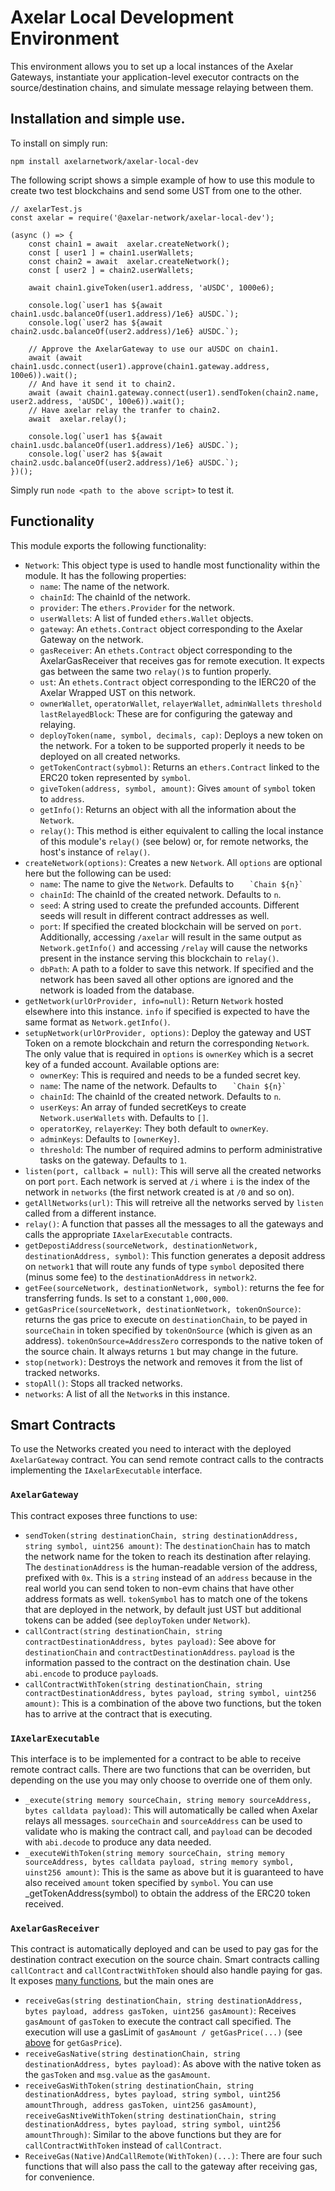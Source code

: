 # Axelar Local Development Environment

This environment allows you to set up a local instances of the Axelar Gateways, instantiate your application-level executor contracts on the source/destination chains, and simulate message relaying between them.

## Installation and simple use.

To install on simply run:

```
npm install axelarnetwork/axelar-local-dev
```

The following script shows a simple example of how to use this module to create two test blockchains and send some UST from one to the other.

```
// axelarTest.js
const axelar = require('@axelar-network/axelar-local-dev');

(async () => {
	const chain1 = await  axelar.createNetwork();
	const [ user1 ] = chain1.userWallets;
	const chain2 = await  axelar.createNetwork();
	const [ user2 ] = chain2.userWallets;

	await chain1.giveToken(user1.address, 'aUSDC', 1000e6);

	console.log(`user1 has ${await  chain1.usdc.balanceOf(user1.address)/1e6} aUSDC.`);
	console.log(`user2 has ${await  chain2.usdc.balanceOf(user2.address)/1e6} aUSDC.`);

	// Approve the AxelarGateway to use our aUSDC on chain1.
	await (await chain1.usdc.connect(user1).approve(chain1.gateway.address, 100e6)).wait();
	// And have it send it to chain2.
	await (await chain1.gateway.connect(user1).sendToken(chain2.name, user2.address, 'aUSDC', 100e6)).wait();
	// Have axelar relay the tranfer to chain2.
	await  axelar.relay();

	console.log(`user1 has ${await chain1.usdc.balanceOf(user1.address)/1e6} aUSDC.`);
	console.log(`user2 has ${await chain2.usdc.balanceOf(user2.address)/1e6} aUSDC.`);
})();
```
Simply run `node <path to the above script>` to test it.

## Functionality

This module exports the following functionality:
- `Network`: This object type is used to handle most functionality within the module. It has the following properties:
	- `name`: The name of the network.
	- `chainId`: The chainId of the network.
	- `provider`: The `ethers.Provider` for the network.
	- `userWallets`: A list of funded `ethers.Wallet` objects.
	- `gateway`: An `ethets.Contract` object corresponding to the Axelar Gateway on the network.
	- `gasReceiver`: An `ethets.Contract` object corresponding to the AxelarGasReceiver that receives gas for remote execution. It expects gas between the same two `relay()`s to funtion properly.
	- `ust`: An `ethets.Contract` object corresponding to the IERC20 of the Axelar Wrapped UST on this network.
	- `ownerWallet`, `operatorWallet`, `relayerWallet`, `adminWallets` `threshold` `lastRelayedBlock`: These are for configuring the gateway and relaying.
	- `deployToken(name, symbol, decimals, cap)`: Deploys a new token on the network. For a token to be supported properly it needs to be deployed on all created networks.
	- `getTokenContract(sybmol)`: Returns an `ethers.Contract` linked to the ERC20 token represented by `symbol`.
	- `giveToken(address, symbol, amount)`: Gives `amount` of `symbol` token to `address`.
	- `getInfo()`: Returns an object with all the information about the `Network`. 
	- `relay()`: This method is either equivalent to calling the local instance of this module's `relay()` (see below) or, for remote networks, the host's instance of `relay()`.
- `createNetwork(options)`: Creates a new `Network`. All `options` are optional here but the following can be used:
  - `name`: The name to give the `Network`. Defaults to ``    `Chain ${n}`    ``
  - `chainId`: The chainId of the created network. Defaults to `n`.
  - `seed`: A string used to create the prefunded accounts. Different seeds will result in different contract addresses as well.
  - `port`: If specified the created blockchain will be served on `port`. Additionally, accessing `/axelar` will result in the same output as `Network.getInfo()` and accessing `/relay` will cause the networks present in the instance serving this blockchain to `relay()`.
  - `dbPath`: A path to a folder to save this network. If specified and the network has been saved all other options are ignored and the network is loaded from the database.
- `getNetwork(urlOrProvider, info=null)`: Return `Network` hosted elsewhere into this instance. `info` if specified is expected to have the same format as `Network.getInfo()`. 
- `setupNetwork(urlOrProvider, options)`: Deploy the gateway and UST Token on a remote blockchain and return the corresponding `Network`. The only value that is required in `options` is `ownerKey` which is a secret key of a funded account. Available options are:
  - `ownerKey`: This is required and needs to be a funded secret key.
  - `name`: The name of the network. Defaults to ``    `Chain ${n}`   `` 
  - `chainId`: The chainId of the created network. Defaults to `n`.
  - `userKeys`: An array of funded secretKeys to create `Network.userWallets` with. Defaults to `[]`.
  - `operatorKey`, `relayerKey`: They both default to `ownerKey`.
  - `adminKeys`: Defaults to `[ownerKey]`.
  - `threshold`: The number of required admins to perform administrative tasks on the gateway. Defaults to `1`. 
- `listen(port, callback = null)`: This will serve all the created networks on port `port`. Each network is served at `/i` where `i` is the index of the network in `networks` (the first network created is at `/0` and so on).
- `getAllNetworks(url)`: This will retreive all the networks served by `listen` called from a different instance.
- `relay()`: A function that passes all the messages to all the gateways and calls the appropriate `IAxelarExecutable` contracts.
- `getDepostiAddress(sourceNetwork, destinationNetwork, destinationAddress, symbol)`: This function generates a deposit address on `network1` that will route any funds of type `symbol` deposited there (minus some fee) to the `destinationAddress` in `network2`.
- `getFee(sourceNetwork, destinationNetwork, symbol)`: returns the fee for transferring funds. Is set to a constant `1,000,000`.
- `getGasPrice(sourceNetwork, destinationNetwork, tokenOnSource)`: returns the gas price to execute on `destinationChain`, to be payed in `sourceChain` in token specified by `tokenOnSource` (which is given as an address). `tokenOnSource=AddressZero` corresponds to the native token of the source chain. It always returns `1` but may change in the future.
- `stop(network)`: Destroys the network and removes it from the list of tracked networks.
- `stopAll()`: Stops all tracked networks.
- `networks`: A list of all the `Network`s in this instance.

## Smart Contracts
To use the Networks created you need to interact with the deployed `AxelarGateway` contract. You can send remote contract calls to the contracts implementing the `IAxelarExecutable` interface. 
### `AxelarGateway`
This contract exposes three functions to use:
- `sendToken(string destinationChain, string destinationAddress, string symbol, uint256 amount)`: The `destinationChain` has to match the network name for the token to reach its destination after relaying. The `destinationAddress` is the human-readable version of the address, prefixed with `0x`. This is a `string` instead of an `address` because in the real world you can send token to non-evm chains that have other address formats as well. `tokenSymbol` has to match one of the tokens that are deployed in the network, by default just UST but additional tokens can be added (see `deployToken` under `Network`).
- `callContract(string destinationChain, string contractDestinationAddress, bytes payload)`: See above for `destinationChain` and `contractDestinationAddress`. `payload` is the information passed to the contract on the destination chain. Use `abi.encode` to produce `payload`s.
- `callContractWithToken(string destinationChain, string contractDestinationAddress, bytes payload, string symbol, uint256 amount)`: This is a combination of the above two functions, but the token has to arrive at the contract that is executing.
### `IAxelarExecutable`
This interface is to be implemented for a contract to be able to receive remote contract calls. There are two functions that can be overriden, but depending on the use you may only choose to override one of them only.
- `_execute(string memory sourceChain, string memory sourceAddress, bytes calldata payload)`: This will automatically be called when Axelar relays all messages. `sourceChain` and `sourceAddress` can be used to validate who is making the contract call, and `payload` can be decoded with `abi.decode` to produce any data needed.
- `_executeWithToken(string memory sourceChain, string memory sourceAddress, bytes calldata payload, string memory symbol, uinst256 amount)`: This is the same as above but it is guaranteed to have also received `amount` token specified by `symbol`. You can use _getTokenAddress(symbol) to obtain the address of the ERC20 token received.
### `AxelarGasReceiver`
This contract is automatically deployed and can be used to pay gas for the destination contract execution on the source chain. Smart contracts calling `callContract` and `callContractWithToken` should also handle paying for gas. It exposes [many functions](https://github.com/axelarnetwork/axelar-cgp-solidity/blob/feat/gas-receiver/src/util/AxelarGasReceiver.sol), but the main ones are
- `receiveGas(string destinationChain, string destinationAddress, bytes payload, address gasToken, uint256 gasAmount)`: Receives `gasAmount` of `gasToken` to execute the contract call specified. The execution will use a gasLimit of `gasAmount / getGasPrice(...)` (see [above](#functionality) for `getGasPrice`).
- `receiveGasNative(string destinationChain, string destinationAddress, bytes payload)`: As above with the native token as the `gasToken` and `msg.value` as the `gasAmount`.
- `receiveGasWithToken(string destinationChain, string destinationAddress, bytes payload, string symbol, uint256 amountThrough, address gasToken, uint256 gasAmount)`, `receiveGasNtiveWithToken(string destinationChain, string destinationAddress, bytes payload, string symbol, uint256 amountThrough)`: Similar to the above functions but they are for `callContractWithToken` instead of `callContract`.
- `ReceiveGas(Native)AndCallRemote(WithToken)(...)`: There are four such functions that will also pass the call to the gateway after receiving gas, for convenience.